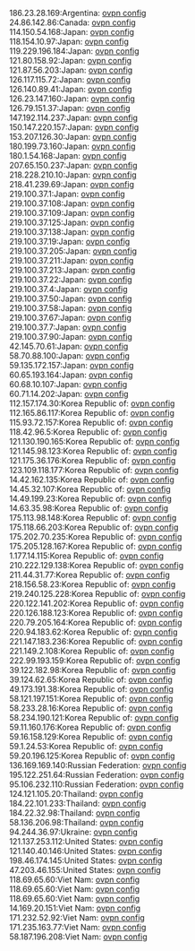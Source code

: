 186.23.28.169:Argentina: [ovpn config](vpn/186_23_28_169.ovpn)  
24.86.142.86:Canada: [ovpn config](vpn/24_86_142_86.ovpn)  
114.150.54.168:Japan: [ovpn config](vpn/114_150_54_168.ovpn)  
118.154.10.97:Japan: [ovpn config](vpn/118_154_10_97.ovpn)  
119.229.196.184:Japan: [ovpn config](vpn/119_229_196_184.ovpn)  
121.80.158.92:Japan: [ovpn config](vpn/121_80_158_92.ovpn)  
121.87.56.203:Japan: [ovpn config](vpn/121_87_56_203.ovpn)  
126.117.115.72:Japan: [ovpn config](vpn/126_117_115_72.ovpn)  
126.140.89.41:Japan: [ovpn config](vpn/126_140_89_41.ovpn)  
126.23.147.160:Japan: [ovpn config](vpn/126_23_147_160.ovpn)  
126.79.151.37:Japan: [ovpn config](vpn/126_79_151_37.ovpn)  
147.192.114.237:Japan: [ovpn config](vpn/147_192_114_237.ovpn)  
150.147.220.157:Japan: [ovpn config](vpn/150_147_220_157.ovpn)  
153.207.126.30:Japan: [ovpn config](vpn/153_207_126_30.ovpn)  
180.199.73.160:Japan: [ovpn config](vpn/180_199_73_160.ovpn)  
180.1.54.168:Japan: [ovpn config](vpn/180_1_54_168.ovpn)  
207.65.150.237:Japan: [ovpn config](vpn/207_65_150_237.ovpn)  
218.228.210.10:Japan: [ovpn config](vpn/218_228_210_10.ovpn)  
218.41.239.69:Japan: [ovpn config](vpn/218_41_239_69.ovpn)  
219.100.37.1:Japan: [ovpn config](vpn/219_100_37_1.ovpn)  
219.100.37.108:Japan: [ovpn config](vpn/219_100_37_108.ovpn)  
219.100.37.109:Japan: [ovpn config](vpn/219_100_37_109.ovpn)  
219.100.37.125:Japan: [ovpn config](vpn/219_100_37_125.ovpn)  
219.100.37.138:Japan: [ovpn config](vpn/219_100_37_138.ovpn)  
219.100.37.19:Japan: [ovpn config](vpn/219_100_37_19.ovpn)  
219.100.37.205:Japan: [ovpn config](vpn/219_100_37_205.ovpn)  
219.100.37.211:Japan: [ovpn config](vpn/219_100_37_211.ovpn)  
219.100.37.213:Japan: [ovpn config](vpn/219_100_37_213.ovpn)  
219.100.37.22:Japan: [ovpn config](vpn/219_100_37_22.ovpn)  
219.100.37.4:Japan: [ovpn config](vpn/219_100_37_4.ovpn)  
219.100.37.50:Japan: [ovpn config](vpn/219_100_37_50.ovpn)  
219.100.37.58:Japan: [ovpn config](vpn/219_100_37_58.ovpn)  
219.100.37.67:Japan: [ovpn config](vpn/219_100_37_67.ovpn)  
219.100.37.7:Japan: [ovpn config](vpn/219_100_37_7.ovpn)  
219.100.37.90:Japan: [ovpn config](vpn/219_100_37_90.ovpn)  
42.145.70.61:Japan: [ovpn config](vpn/42_145_70_61.ovpn)  
58.70.88.100:Japan: [ovpn config](vpn/58_70_88_100.ovpn)  
59.135.172.157:Japan: [ovpn config](vpn/59_135_172_157.ovpn)  
60.65.193.164:Japan: [ovpn config](vpn/60_65_193_164.ovpn)  
60.68.10.107:Japan: [ovpn config](vpn/60_68_10_107.ovpn)  
60.71.14.202:Japan: [ovpn config](vpn/60_71_14_202.ovpn)  
112.157.174.30:Korea Republic of: [ovpn config](vpn/112_157_174_30.ovpn)  
112.165.86.117:Korea Republic of: [ovpn config](vpn/112_165_86_117.ovpn)  
115.93.72.157:Korea Republic of: [ovpn config](vpn/115_93_72_157.ovpn)  
118.42.96.5:Korea Republic of: [ovpn config](vpn/118_42_96_5.ovpn)  
121.130.190.165:Korea Republic of: [ovpn config](vpn/121_130_190_165.ovpn)  
121.145.98.123:Korea Republic of: [ovpn config](vpn/121_145_98_123.ovpn)  
121.175.36.176:Korea Republic of: [ovpn config](vpn/121_175_36_176.ovpn)  
123.109.118.177:Korea Republic of: [ovpn config](vpn/123_109_118_177.ovpn)  
14.42.162.135:Korea Republic of: [ovpn config](vpn/14_42_162_135.ovpn)  
14.45.32.107:Korea Republic of: [ovpn config](vpn/14_45_32_107.ovpn)  
14.49.199.23:Korea Republic of: [ovpn config](vpn/14_49_199_23.ovpn)  
14.63.35.98:Korea Republic of: [ovpn config](vpn/14_63_35_98.ovpn)  
175.113.98.148:Korea Republic of: [ovpn config](vpn/175_113_98_148.ovpn)  
175.118.66.203:Korea Republic of: [ovpn config](vpn/175_118_66_203.ovpn)  
175.202.70.235:Korea Republic of: [ovpn config](vpn/175_202_70_235.ovpn)  
175.205.128.167:Korea Republic of: [ovpn config](vpn/175_205_128_167.ovpn)  
1.177.14.115:Korea Republic of: [ovpn config](vpn/1_177_14_115.ovpn)  
210.222.129.138:Korea Republic of: [ovpn config](vpn/210_222_129_138.ovpn)  
211.44.31.77:Korea Republic of: [ovpn config](vpn/211_44_31_77.ovpn)  
218.156.58.23:Korea Republic of: [ovpn config](vpn/218_156_58_23.ovpn)  
219.240.125.228:Korea Republic of: [ovpn config](vpn/219_240_125_228.ovpn)  
220.122.141.202:Korea Republic of: [ovpn config](vpn/220_122_141_202.ovpn)  
220.126.188.123:Korea Republic of: [ovpn config](vpn/220_126_188_123.ovpn)  
220.79.205.164:Korea Republic of: [ovpn config](vpn/220_79_205_164.ovpn)  
220.94.183.62:Korea Republic of: [ovpn config](vpn/220_94_183_62.ovpn)  
221.147.183.236:Korea Republic of: [ovpn config](vpn/221_147_183_236.ovpn)  
221.149.2.108:Korea Republic of: [ovpn config](vpn/221_149_2_108.ovpn)  
222.99.193.159:Korea Republic of: [ovpn config](vpn/222_99_193_159.ovpn)  
39.122.182.98:Korea Republic of: [ovpn config](vpn/39_122_182_98.ovpn)  
39.124.62.65:Korea Republic of: [ovpn config](vpn/39_124_62_65.ovpn)  
49.173.191.38:Korea Republic of: [ovpn config](vpn/49_173_191_38.ovpn)  
58.121.197.151:Korea Republic of: [ovpn config](vpn/58_121_197_151.ovpn)  
58.233.28.16:Korea Republic of: [ovpn config](vpn/58_233_28_16.ovpn)  
58.234.190.121:Korea Republic of: [ovpn config](vpn/58_234_190_121.ovpn)  
59.11.160.176:Korea Republic of: [ovpn config](vpn/59_11_160_176.ovpn)  
59.16.158.129:Korea Republic of: [ovpn config](vpn/59_16_158_129.ovpn)  
59.1.24.53:Korea Republic of: [ovpn config](vpn/59_1_24_53.ovpn)  
59.20.196.125:Korea Republic of: [ovpn config](vpn/59_20_196_125.ovpn)  
136.169.169.140:Russian Federation: [ovpn config](vpn/136_169_169_140.ovpn)  
195.122.251.64:Russian Federation: [ovpn config](vpn/195_122_251_64.ovpn)  
95.106.232.110:Russian Federation: [ovpn config](vpn/95_106_232_110.ovpn)  
124.121.105.20:Thailand: [ovpn config](vpn/124_121_105_20.ovpn)  
184.22.101.233:Thailand: [ovpn config](vpn/184_22_101_233.ovpn)  
184.22.32.98:Thailand: [ovpn config](vpn/184_22_32_98.ovpn)  
58.136.206.98:Thailand: [ovpn config](vpn/58_136_206_98.ovpn)  
94.244.36.97:Ukraine: [ovpn config](vpn/94_244_36_97.ovpn)  
121.137.253.112:United States: [ovpn config](vpn/121_137_253_112.ovpn)  
121.140.40.146:United States: [ovpn config](vpn/121_140_40_146.ovpn)  
198.46.174.145:United States: [ovpn config](vpn/198_46_174_145.ovpn)  
47.203.46.155:United States: [ovpn config](vpn/47_203_46_155.ovpn)  
118.69.65.60:Viet Nam: [ovpn config](vpn/118_69_65_60.ovpn)  
118.69.65.60:Viet Nam: [ovpn config](vpn/118_69_65_60.ovpn)  
118.69.65.60:Viet Nam: [ovpn config](vpn/118_69_65_60.ovpn)  
14.169.20.151:Viet Nam: [ovpn config](vpn/14_169_20_151.ovpn)  
171.232.52.92:Viet Nam: [ovpn config](vpn/171_232_52_92.ovpn)  
171.235.163.77:Viet Nam: [ovpn config](vpn/171_235_163_77.ovpn)  
58.187.196.208:Viet Nam: [ovpn config](vpn/58_187_196_208.ovpn)  
